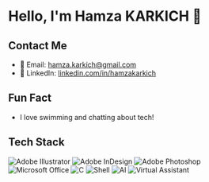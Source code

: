# Hello, I'm Hamza KARKICH 👋


## Contact Me
- 📧 Email: [hamza.karkich@gmail.com](mailto:hamza.karkich@gmail.com)
- 💼 LinkedIn: [linkedin.com/in/hamzakarkich](https://www.linkedin.com/in/hamzakarkich)

## Fun Fact
- I love swimming and chatting about tech!

## Tech Stack
![Adobe Illustrator](https://img.shields.io/badge/Adobe%20Illustrator-FF9A00?style=for-the-badge&logo=adobe-illustrator&logoColor=white)
![Adobe InDesign](https://img.shields.io/badge/Adobe%20InDesign-EE3D8F?style=for-the-badge&logo=adobe-indesign&logoColor=white)
![Adobe Photoshop](https://img.shields.io/badge/Adobe%20Photoshop-31A8FF?style=for-the-badge&logo=adobe-photoshop&logoColor=white)
![Microsoft Office](https://img.shields.io/badge/Microsoft_Office-D83B01?style=for-the-badge&logo=microsoft-office&logoColor=white)
![C](https://img.shields.io/badge/C-00599C?style=for-the-badge&logo=c&logoColor=white)
![Shell](https://img.shields.io/badge/Shell_Script-5391FE?style=for-the-badge&logo=gnu-bash&logoColor=white)
![AI](https://img.shields.io/badge/Artificial_Intelligence-00A859?style=for-the-badge&logo=ai&logoColor=white)
![Virtual Assistant](https://img.shields.io/badge/Virtual_Assistant-FF9900?style=for-the-badge&logo=virtual-assistant&logoColor=white)

